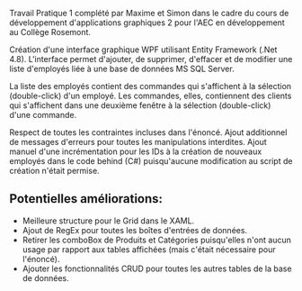 Travail Pratique 1 complété par Maxime et Simon dans le cadre du cours de développement d'applications graphiques 2 pour l'AEC en développement au Collège Rosemont.

Création d'une interface graphique WPF utilisant Entity Framework (.Net 4.8). L'interface permet d'ajouter, de supprimer, d'effacer et de modifier une liste d'employés liée à une base de données MS SQL Server.

La liste des employés contient des commandes qui s'affichent à la sélection (double-click) d'un employé. Les commandes, elles, contiennent des clients qui s'affichent dans une deuxième fenêtre à la sélection (double-click) d'une commande.

Respect de toutes les contraintes incluses dans l'énoncé. Ajout additionnel de messages d'erreurs pour toutes les manipulations interdites. Ajout manuel d'une incrémentation pour les IDs à la création de nouveaux employés dans le code behind (C#) puisqu'aucune modification au script de création n'était permise.

Potentielles améliorations:
---------------------------

- Meilleure structure pour le Grid dans le XAML.
- Ajout de RegEx pour toutes les boîtes d'entrées de données.
- Retirer les comboBox de Produits et Catégories puisqu'elles n'ont aucun usage par rapport aux tables affichées (mais c'était nécessaire pour l'énoncé).
- Ajouter les fonctionnalités CRUD pour toutes les autres tables de la base de données.
